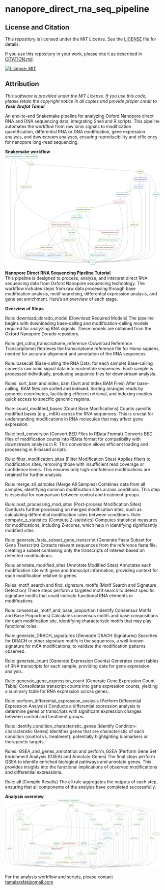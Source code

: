 # nanopore_direct_rna_seq_pipeline

## License and Citation

This repository is licensed under the MIT License. See the [LICENSE](./LICENSE) file for details.

If you use this repository in your work, please cite it as described in [CITATION.md](./CITATION.md).

[![License: MIT](https://img.shields.io/badge/License-MIT-yellow.svg)](https://opensource.org/licenses/MIT)

## Attribution
*This software is provided under the MIT License. If you use this code, please retain the copyright notice in all copies and provide proper credit to __Yasir Arafat Tamal__.*

An end-to-end Snakemake pipeline for analyzing Oxford Nanopore direct RNA and DNA sequencing data, integrating Shell and R scripts. This pipeline automates the workflow from raw ionic signals to modification quantification, differential RNA or DNA modification, gene expression analysis, and downstream analyses, ensuring reproducibility and efficiency for nanopore long-read sequencing.

__Snakemake workflow__
![Pipeline Overview](docs/pipeline_snapshot.png)

__Nanopore Direct RNA Sequencing Pipeline Tutorial__   
This pipeline is designed to process, analyze, and interpret direct RNA sequencing data from Oxford Nanopore sequencing technology. The workflow includes steps from raw data processing through base modification analysis, motif searching, differential expression analysis, and gene set enrichment. Here’s an overview of each stage.
	
__Overview of Steps__

Rule: download_dorado_model (Download Required Models)
The pipeline begins with downloading base-calling and modification-calling models required for analyzing RNA signals. These models are obtained from the Oxford Nanopore Dorado repository.

Rule: get_cdna_transcriptome_reference (Download Reference Transcriptome)
Retrieves the transcriptome reference file for Homo sapiens, needed for accurate alignment and annotation of the RNA sequences.

Rule: basecall (Base-calling the RNA Data; for each sample)
Base-calling converts raw ionic signal data into nucleotide sequences. Each sample is processed individually, producing sequence files for downstream analysis.

Rules: sort_bam and index_bam (Sort and Index BAM Files)
After base-calling, BAM files are sorted and indexed. Sorting arranges reads by genomic coordinates, facilitating efficient retrieval, and indexing enables quick access to specific genomic regions.

Rule: count_modified_bases (Count Base Modifications)
Counts specific modified bases (e.g., m6A) across the RNA sequences. This is crucial for understanding modifications in RNA molecules that may affect gene expression.

Rule: bed_conversion (Convert BED Files to RData Format)
Converts BED files of modification counts into RData format for compatibility with downstream analysis in R. This conversion allows efficient loading and processing in R-based scripts.

Rule: filter_modification_sites (Filter Modification Sites)
Applies filters to modification sites, removing those with insufficient read coverage or confidence levels. This ensures only high-confidence modifications are retained for further analysis.

Rule: merge_all_samples (Merge All Samples)
Combines data from all samples, identifying common modification sites across conditions. This step is essential for comparison between control and treatment groups.

Rule: post_processing_mod_sites (Post-process Modification Sites)
Conducts further processing on merged modification sites, such as calculating differential modification rates between conditions.
Rule: compute_z_statistics (Compute Z-statistics)
Computes statistical measures for modifications, including Z-scores, which help in identifying significantly modified sites.

Rule: generate_fasta_subset_gene_transcript (Generate Fasta Subset for Gene Transcript)
Extracts relevant sequences from the reference fasta file, creating a subset containing only the transcripts of interest based on detected modifications.

Rule: annotate_modified_sites (Annotate Modified Sites)
Annotates each modification site with gene and transcript information, providing context for each modification relative to genes.

Rules: motif_search and find_signature_motifs (Motif Search and Signature Detection)
These steps perform a targeted motif search to detect specific signature motifs that could indicate functional RNA elements or modifications.

Rule: consensus_motif_and_base_proportion (Identify Consensus Motifs and Base Proportions)
Calculates consensus motifs and base compositions for each modification site, identifying characteristic motifs that may play functional roles.

Rule: generate_DRACH_signatures (Generate DRACH Signatures)
Searches for DRACH or other signature motifs in the sequences, a well-known signature for m6A modifications, to validate the modification patterns observed.

Rule: generate_count (Generate Expression Counts)
Generates count tables of RNA transcripts for each sample, providing data for gene expression analysis.

Rule: generate_gene_expression_count (Generate Gene Expression Count Table)
Consolidates transcript counts into gene expression counts, yielding a summary table for RNA expression across genes.

Rule: perform_differential_expression_analysis (Perform Differential Expression Analysis)
Conducts a differential expression analysis to determine genes or transcripts with significant expression changes between control and treatment groups.

Rule: identify_condition_characteristic_genes (Identify Condition-characteristic Genes)
Identifies genes that are characteristic of each condition (control vs. treatment), potentially highlighting biomarkers or therapeutic targets.

Rules: GSEA_and_genes_annotation and perform_GSEA (Perform Gene Set Enrichment Analysis (GSEA) and Annotate Genes)
The final steps perform GSEA to identify enriched biological pathways and annotate genes. This provides insights into the functional implications of observed modifications and differential expressions.

Rule: all (Compile Results)
The all rule aggregates the outputs of each step, ensuring that all components of the analysis have completed successfully.

__Analysis overview__
![Analysis Workflow Overview](docs/workflow_overview.png)

For the analysis workflow and scripts, please contact tamalarafat@gmail.com
